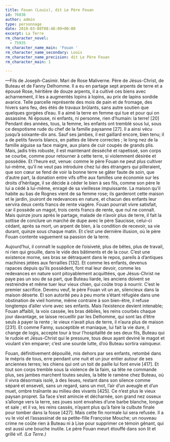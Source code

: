 ```yaml
---
title: Fouan (Louis), dit Le Père Fouan
id: 76836
author: admin
type: personnage
date: 2010-03-08T08:48:09+00:00
excerpt: La Terre
rm_character_novel:
  - 75935
rm_character_name_main: 'Fouan '
rm_character_name_secondary: Louis
rm_character_name_precision: dit Le Père Fouan
rm_character_main: 1

---
```

—Fils de Joseph-Casimir. Mari de Rose Maliverne. Père de Jésus-Christ, de Buteau et de Fanny Delhomme. Il a eu en partage sept arpents de terre et a épousé Rose, héritière de douze arpents, il a cultivé ces biens avec acharnement, il les a augmentés lopins à lopins, au prix de lapins sordide avarice. Telle parcelle représente des mois de pain et de fromage, des hivers sans feu, des étés de travaux brûlants, sans autre soutien que quelques gorgées d&rsquo;eau. Il a aimé la terre en femme qui tue et pour qui on assassine. Ni épouse, ni enfants, ni personne, rien d&rsquo;humain: la terre! [20] Pendant des années, tous, la femme, les enfants ont tremblé sous lui, sous ce despotisme rude du chef de la famille paysanne [27]. Il a ainsi vécu jusqu&rsquo;à soixante-dix ans. Sauf ses jambes, il est gaillard encore, bien tenu; il a de petits favoris blancs, en pattes de lièvre correctes ; le long nez de la famille aiguise sa face maigre, aux plans de cuir coupés de grands plis. Mais, jadis très robuste, il est maintenant desséché et rapetissé, son corps se courbe, comme pour retourner à cette terre, si violemment désirée et possédée. Et l&rsquo;heure est, venue: comme le père Fouan ne peut plus cultiver lui-même, qu&rsquo;il ne veut pas introduire chez lui des étrangers qui pilleraient, que son cœur se fend de voir la bonne terre se gâter faute de soin, que d&rsquo;autre part, la donation entre vifs offre aux familles une économie sur les droits d&rsquo;héritage, il se décide à céder le bien à ses fils, comme son père le lui a cédé à lui-même, enragé de sa vieillesse impuissante. La maison qu&rsquo;il habite au bas de Rognes vient de sa femme rose; ils garderont cette maison et le jardin, jouiront de redevances en nature, et chacun des enfants leur servira deux cents francs de rente viagère. Fouan pourrait vivre satisfait, car il possède un magot, trois cents francs de rente, que nul ne connaît. Mais quinze jours après le partage, malade de n&rsquo;avoir plus de terre, il fait la sottise de conclure un marché de dupe avec le père Saucisse, celui-ci cédant, après sa mort, un arpent de bien, à la condition de recevoir, sa vie durant, quinze sous chaque matin. Et c&rsquo;est une dernière illusion, où le père Fouan contente vaguement sa passion de la terre.

Aujourd&rsquo;hui, il connaît le supplice de l&rsquo;oisiveté, plus de bêtes, plus de travail, ni rien qui grouille, dans le vide des bâtiments et de la cour. C&rsquo;est une existence morne, ses bras se détraquent dans le repos, pareils à d&rsquo;antiques machines jetées aux ferrailles [132]. Et comme les enfants, devenus rapaces depuis qu&rsquo;ils possèdent, font mal leur devoir, comme les redevances en nature sont pitoyablement acquittées, que Jésus-Christ ne paye pas un sou de sa part, que Buteau liarde, les anciens doivent se restreindre et même tuer leur vieux chien, qui coûte trop à nourrir. C&rsquo;est le premier sacrifice. Devenu veuf, le père Fouan vit un an, silencieux dans la maison déserte. El son autorité peu à peu morte s&rsquo;étant réfugiée dans une obstination de vieil homme, même contraire à son bien-être, il refuse longtemps d&rsquo;aller vivre avec ses enfants. Mais l&rsquo;existence devient intenable; Fouan affaibli, la voix cassée, les bras débiles, les reins courbés chaque jour davantage, se laisse recueillir par les Delhomme, qui sont las d&rsquo;être seuls à payer la rente ; le vieux n&rsquo;avait plus de terre, il n&rsquo;aura plus de maison [231]. Et comme Fanny, susceptible et maniaque, lui fait la vie dure, il change de logis, accepte tour à tour l&rsquo;hospitalité de ses deux fils, Buteau qui le rudoie et Jésus-Christ qui le pressure, tous deux ayant deviné le magot et voulant s&rsquo;en emparer; c&rsquo;est une sourde lutte, d&rsquo;où Buteau sortira vainqueur.

Fouan, définitivement dépouillé, mis dehors par ses enfants, retombé dans le mépris de tous, erre pendant une nuit et un jour entier autour de ses anciennes terres; les chiens qui ont un toit de paille lui font envie [417]. Et tout son corps tremble sous la violence de la faim, sa tête ne commande plus, ses jambes marchent toutes seules, la bête le ramène chez Buteau, où il vivra désormais isolé, à des lieues, restant dans son silence comme séparé et enseveli, sans un regard, sans un mot, l&rsquo;air d&rsquo;un aveugle et d&rsquo;un muet, ombre traînante au milieu des vivants [425]. Ce n&rsquo;est plus le vieux paysan propret. Sa face s&rsquo;est amincie et décharnée, son grand nez osseux s&rsquo;allonge vers la terre, ses joues sont envahies d&rsquo;une barbe blanche, longue et sale ; et il va, les reins cassés, n&rsquo;ayant plus qu&rsquo;à faire la culbute finale pour tomber dans la fosse [427]. Mais cette fin normale lui sera refusée. Il a vu le viol et l&rsquo;assassinat de sa petite-fille Françoise Mouche; un nouveau crime ne coûte rien à Buteau ni à Lise pour supprimer ce témoin gênant, qui est aussi une bouche inutile. Le père Fouan meurt étouffé dans son lit et grillé vif. _(La Terre.)_